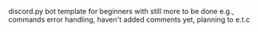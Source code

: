 discord.py bot template for beginners with still more to be done e.g., commands error handling, haven't added comments yet, planning to e.t.c
